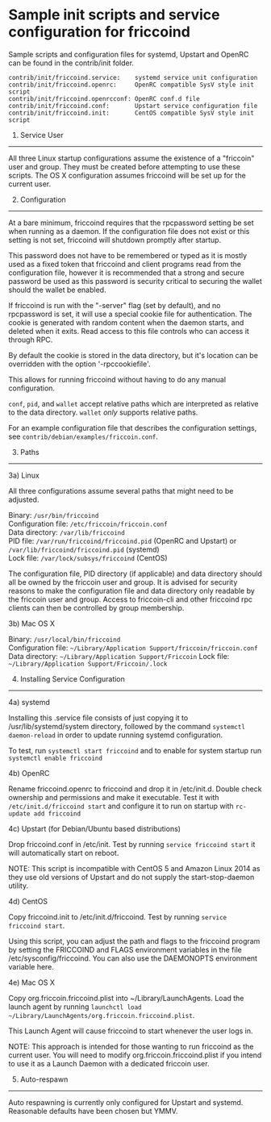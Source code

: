 Sample init scripts and service configuration for friccoind
==========================================================

Sample scripts and configuration files for systemd, Upstart and OpenRC
can be found in the contrib/init folder.

    contrib/init/friccoind.service:    systemd service unit configuration
    contrib/init/friccoind.openrc:     OpenRC compatible SysV style init script
    contrib/init/friccoind.openrcconf: OpenRC conf.d file
    contrib/init/friccoind.conf:       Upstart service configuration file
    contrib/init/friccoind.init:       CentOS compatible SysV style init script

1. Service User
---------------------------------

All three Linux startup configurations assume the existence of a "friccoin" user
and group.  They must be created before attempting to use these scripts.
The OS X configuration assumes friccoind will be set up for the current user.

2. Configuration
---------------------------------

At a bare minimum, friccoind requires that the rpcpassword setting be set
when running as a daemon.  If the configuration file does not exist or this
setting is not set, friccoind will shutdown promptly after startup.

This password does not have to be remembered or typed as it is mostly used
as a fixed token that friccoind and client programs read from the configuration
file, however it is recommended that a strong and secure password be used
as this password is security critical to securing the wallet should the
wallet be enabled.

If friccoind is run with the "-server" flag (set by default), and no rpcpassword is set,
it will use a special cookie file for authentication. The cookie is generated with random
content when the daemon starts, and deleted when it exits. Read access to this file
controls who can access it through RPC.

By default the cookie is stored in the data directory, but it's location can be overridden
with the option '-rpccookiefile'.

This allows for running friccoind without having to do any manual configuration.

`conf`, `pid`, and `wallet` accept relative paths which are interpreted as
relative to the data directory. `wallet` *only* supports relative paths.

For an example configuration file that describes the configuration settings,
see `contrib/debian/examples/friccoin.conf`.

3. Paths
---------------------------------

3a) Linux

All three configurations assume several paths that might need to be adjusted.

Binary:              `/usr/bin/friccoind`  
Configuration file:  `/etc/friccoin/friccoin.conf`  
Data directory:      `/var/lib/friccoind`  
PID file:            `/var/run/friccoind/friccoind.pid` (OpenRC and Upstart) or `/var/lib/friccoind/friccoind.pid` (systemd)  
Lock file:           `/var/lock/subsys/friccoind` (CentOS)  

The configuration file, PID directory (if applicable) and data directory
should all be owned by the friccoin user and group.  It is advised for security
reasons to make the configuration file and data directory only readable by the
friccoin user and group.  Access to friccoin-cli and other friccoind rpc clients
can then be controlled by group membership.

3b) Mac OS X

Binary:              `/usr/local/bin/friccoind`  
Configuration file:  `~/Library/Application Support/friccoin/friccoin.conf`  
Data directory:      `~/Library/Application Support/Friccoin`
Lock file:           `~/Library/Application Support/Friccoin/.lock`

4. Installing Service Configuration
-----------------------------------

4a) systemd

Installing this .service file consists of just copying it to
/usr/lib/systemd/system directory, followed by the command
`systemctl daemon-reload` in order to update running systemd configuration.

To test, run `systemctl start friccoind` and to enable for system startup run
`systemctl enable friccoind`

4b) OpenRC

Rename friccoind.openrc to friccoind and drop it in /etc/init.d.  Double
check ownership and permissions and make it executable.  Test it with
`/etc/init.d/friccoind start` and configure it to run on startup with
`rc-update add friccoind`

4c) Upstart (for Debian/Ubuntu based distributions)

Drop friccoind.conf in /etc/init.  Test by running `service friccoind start`
it will automatically start on reboot.

NOTE: This script is incompatible with CentOS 5 and Amazon Linux 2014 as they
use old versions of Upstart and do not supply the start-stop-daemon utility.

4d) CentOS

Copy friccoind.init to /etc/init.d/friccoind. Test by running `service friccoind start`.

Using this script, you can adjust the path and flags to the friccoind program by
setting the FRICCOIND and FLAGS environment variables in the file
/etc/sysconfig/friccoind. You can also use the DAEMONOPTS environment variable here.

4e) Mac OS X

Copy org.friccoin.friccoind.plist into ~/Library/LaunchAgents. Load the launch agent by
running `launchctl load ~/Library/LaunchAgents/org.friccoin.friccoind.plist`.

This Launch Agent will cause friccoind to start whenever the user logs in.

NOTE: This approach is intended for those wanting to run friccoind as the current user.
You will need to modify org.friccoin.friccoind.plist if you intend to use it as a
Launch Daemon with a dedicated friccoin user.

5. Auto-respawn
-----------------------------------

Auto respawning is currently only configured for Upstart and systemd.
Reasonable defaults have been chosen but YMMV.
